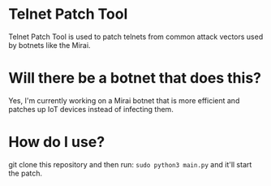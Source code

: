 # Telnet Patch Tool
Telnet Patch Tool is used to patch telnets from common attack vectors used by botnets like the Mirai.

# Will there be a botnet that does this?
Yes, I'm currently working on a Mirai botnet that is more efficient and patches up IoT devices instead of infecting them.

# How do I use?
git clone this repository and then run: ```sudo python3 main.py``` and it'll start the patch.
